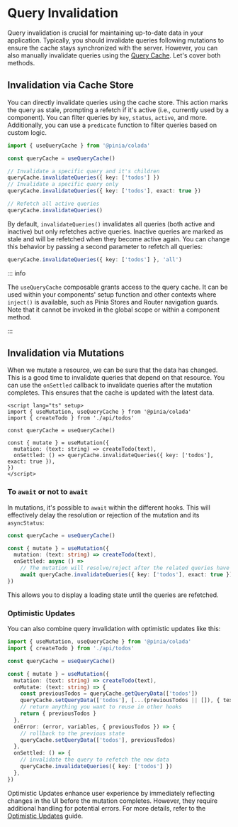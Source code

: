# Query Invalidation

Query invalidation is crucial for maintaining up-to-date data in your application. Typically, you should invalidate queries following mutations to ensure the cache stays synchronized with the server. However, you can also manually invalidate queries using the [Query Cache](../advanced/query-cache.md). Let's cover both methods.

## Invalidation via Cache Store

You can directly invalidate queries using the cache store. This action marks the query as stale, prompting a refetch if it's active (i.e., currently used by a component). You can filter queries by `key`, `status`, `active`, and more. Additionally, you can use a `predicate` function to filter queries based on custom logic.

```ts twoslash
import { useQueryCache } from '@pinia/colada'

const queryCache = useQueryCache()

// Invalidate a specific query and it's children
queryCache.invalidateQueries({ key: ['todos'] })
// Invalidate a specific query only
queryCache.invalidateQueries({ key: ['todos'], exact: true })

// Refetch all active queries
queryCache.invalidateQueries()
```

By default, `invalidateQueries()` invalidates all queries (both active and inactive) but only refetches active queries. Inactive queries are marked as stale and will be refetched when they become active again. You can change this behavior by passing a second parameter to refetch all queries:

```ts
queryCache.invalidateQueries({ key: ['todos'] }, 'all')
```

::: info

The `useQueryCache` composable grants access to the query cache. It can be used within your components' setup function and other contexts where `inject()` is available, such as Pinia Stores and Router navigation guards. Note that it cannot be invoked in the global scope or within a component method.

:::

## Invalidation via Mutations

When we mutate a resource, we can be sure that the data has changed. This is a good time to invalidate queries that depend on that resource. You can use the `onSettled` callback to invalidate queries after the mutation completes. This ensures that the cache is updated with the latest data.

```vue twoslash
<script lang="ts" setup>
import { useMutation, useQueryCache } from '@pinia/colada'
import { createTodo } from './api/todos'

const queryCache = useQueryCache()

const { mutate } = useMutation({
  mutation: (text: string) => createTodo(text),
  onSettled: () => queryCache.invalidateQueries({ key: ['todos'], exact: true }),
})
</script>
```

### To `await` or not to `await`

In mutations, it's possible to `await` within the different hooks. This will effectively delay the resolution or rejection of the mutation and its `asyncStatus`:

```ts
const queryCache = useQueryCache()

const { mutate } = useMutation({
  mutation: (text: string) => createTodo(text),
  onSettled: async () =>
    // The mutation will resolve/reject after the related queries have been fetched again
    await queryCache.invalidateQueries({ key: ['todos'], exact: true }),
})
```

This allows you to display a loading state until the queries are refetched.

### Optimistic Updates

You can also combine query invalidation with optimistic updates like this:

```ts
import { useMutation, useQueryCache } from '@pinia/colada'
import { createTodo } from './api/todos'

const queryCache = useQueryCache()

const { mutate } = useMutation({
  mutation: (text: string) => createTodo(text),
  onMutate: (text: string) => {
    const previousTodos = queryCache.getQueryData(['todos'])
    queryCache.setQueryData(['todos'], [...(previousTodos || []), { text }])
    // return anything you want to reuse in other hooks
    return { previousTodos }
  },
  onError: (error, variables, { previousTodos }) => {
    // rollback to the previous state
    queryCache.setQueryData(['todos'], previousTodos)
  },
  onSettled: () => {
    // invalidate the query to refetch the new data
    queryCache.invalidateQueries({ key: ['todos'] })
  },
})
```

Optimistic Updates enhance user experience by immediately reflecting changes in the UI before the mutation completes. However, they require additional handling for potential errors. For more details, refer to the [Optimistic Updates](./optimistic-updates.md) guide.
